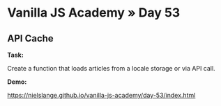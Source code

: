 # Vanilla JS Academy » Day 53

## API Cache

**Task:**

Create a function that loads articles from a locale storage or via API call.


**Demo:**

https://nielslange.github.io/vanilla-js-academy/day-53/index.html
